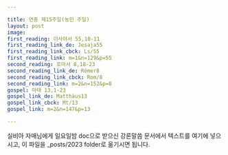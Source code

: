 ```yaml
---

title: 연중 제15주일(농민 주일)
layout: post 
image: 
first_reading: 이사야서 55,10-11
first_reading_link_de: Jesaja55
first_reading_link_cbck: Ls/55
first_reading_link: m=1&n=129&p=55
second_reading: 로마서 8,18-23
second_reading_link_de: Römer8
second_reading_link_cbck: Rom/8
second_reading_link: m=2&n=152&p=8
gospel: 마태 13,1-23
gospel_link_de: Matthäus13
gospel_link_cbck: Mt/13
gospel_link: m=2&n=147&p=13

---
```



실비아 자매님에게 일요일밤 doc으로 받으신
강론말씀 문서에서
텍스트를 여기에 넣으시고,
이 파일을 _posts/2023 folder로 옮기시면 됩니다.

